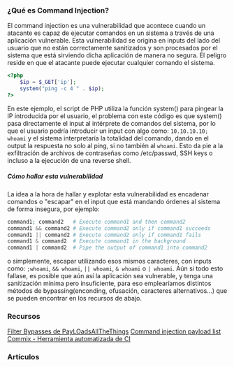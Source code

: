 ### ¿Qué es Command Injection?
El command injection es una vulnerabilidad que acontece cuando un atacante es capaz de ejecutar comandos en un sistema a través de una aplicación vulnerable. Esta vulnerabilidad se origina en inputs del lado del usuario que no están correctamente sanitizados y son procesados por el sistema que está sirviendo dicha aplicación de manera no segura. El peligro reside en que el atacante puede ejecutar cualquier comando el sistema.
```php
<?php
    $ip = $_GET['ip'];
    system("ping -c 4 " . $ip);
?>
```
En este ejemplo, el script de PHP utiliza la función system() para pingear la IP introducida por el usuario, el problema con este código es que system() pasa directamente el input al intérprete de comandos del sistema, por lo que el usuario podría introducir un input con algo como: `10.10.10.10; whoami` y el sistema interpretaría la totalidad del comando, dando en el output la respuesta no solo al ping, si no también al 
`whoami`. Esto da pie a la exfiltración de archivos de contraseñas como /etc/passwd, SSH keys o incluso a la ejecución de una reverse shell.
##### Cómo hallar esta vulnerabilidad
La idea a la hora de hallar y explotar esta vulnerabilidad es encadenar comandos o "escapar" en el input que está mandando órdenes al sistema de forma insegura, por ejemplo:
```php
command1; command2   # Execute command1 and then command2
command1 && command2 # Execute command2 only if command1 succeeds
command1 || command2 # Execute command2 only if command1 fails
command1 & command2  # Execute command1 in the background
command1 | command2  # Pipe the output of command1 into command2
```
o simplemente, escapar utilizando esos mismos caracteres, con inputs como: `;whoami`, `&& whoami`, `|| whoami`, `& whoami` o `| whoami`. Aún si todo esto fallase, es posible que aún así la aplicación sea vulnerable, y tenga una sanitización mínima pero insuficiente, para eso emplearíamos distintos métodos de bypassing(enconding, ofusación, caracteres alternativos...) que se pueden encontrar en los recursos de abajo.
### Recursos
[Filter Bypasses de PayLOadsAllTheThings](https://github.com/swisskyrepo/PayloadsAllTheThings/tree/master/Command%20Injection#filter-bypasses)
[Command injection payload list](https://github.com/payloadbox/command-injection-payload-list)
[Commix - Herramienta automatizada de CI](https://github.com/commixproject/commix)
### Artículos